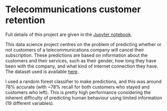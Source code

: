 # Telecommunications customer retention

Full details of this project are given in the [Jupyter notebook](https://github.com/wjsloan/customer_retention/blob/master/customer_retention.ipynb).

This data science project centres on the problem of predicting whether or not customers of a telecommunications company will cancel their subscription. These predictions are based on information about the customers and their services, such as their gender, how long they have been with the company, and what kind of internet connection they have. The dataset used is available [here](https://www.kaggle.com/blastchar/telco-customer-churn).

I used a random forest classifier to make predictions, and this was around 78% accurate (with ~78% recall for both customers who stayed and customers who left). This is pretty high performance considering the inherent difficulty of predicting human behaviour using limited information (19 different variables).